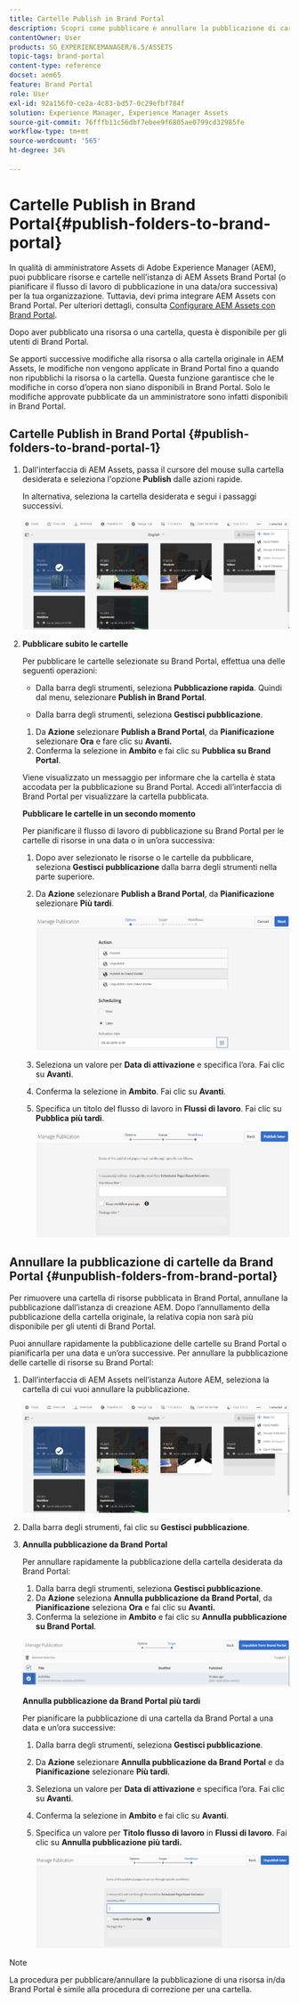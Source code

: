 ```yaml
---
title: Cartelle Publish in Brand Portal
description: Scopri come pubblicare e annullare la pubblicazione di cartelle in Brand Portal.
contentOwner: User
products: SG_EXPERIENCEMANAGER/6.5/ASSETS
topic-tags: brand-portal
content-type: reference
docset: aem65
feature: Brand Portal
role: User
exl-id: 92a156f0-ce2a-4c83-bd57-0c29efbf784f
solution: Experience Manager, Experience Manager Assets
source-git-commit: 76fffb11c56dbf7ebee9f6805ae0799cd32985fe
workflow-type: tm+mt
source-wordcount: '565'
ht-degree: 34%

---
```


# Cartelle Publish in Brand Portal{#publish-folders-to-brand-portal}

In qualità di amministratore Assets di Adobe Experience Manager (AEM), puoi pubblicare risorse e cartelle nell’istanza di AEM Assets Brand Portal (o pianificare il flusso di lavoro di pubblicazione in una data/ora successiva) per la tua organizzazione. Tuttavia, devi prima integrare AEM Assets con Brand Portal. Per ulteriori dettagli, consulta [Configurare AEM Assets con Brand Portal](/help/assets/configure-aem-assets-with-brand-portal.md).

Dopo aver pubblicato una risorsa o una cartella, questa è disponibile per gli utenti di Brand Portal.

Se apporti successive modifiche alla risorsa o alla cartella originale in AEM Assets, le modifiche non vengono applicate in Brand Portal fino a quando non ripubblichi la risorsa o la cartella. Questa funzione garantisce che le modifiche in corso d’opera non siano disponibili in Brand Portal. Solo le modifiche approvate pubblicate da un amministratore sono infatti disponibili in Brand Portal.

## Cartelle Publish in Brand Portal {#publish-folders-to-brand-portal-1}

1. Dall&#39;interfaccia di AEM Assets, passa il cursore del mouse sulla cartella desiderata e seleziona l&#39;opzione **Publish** dalle azioni rapide.

   In alternativa, seleziona la cartella desiderata e segui i passaggi successivi.

   ![publish2bp](assets/publish2bp.png)

1. **Pubblicare subito le cartelle**

   Per pubblicare le cartelle selezionate su Brand Portal, effettua una delle seguenti operazioni:

   * Dalla barra degli strumenti, seleziona **Pubblicazione rapida**. Quindi dal menu, selezionare **Publish in Brand Portal**.

   * Dalla barra degli strumenti, seleziona **Gestisci pubblicazione**.

   1. Da **Azione** selezionare **Publish a Brand Portal**, da **Pianificazione** selezionare **Ora** e fare clic su **Avanti.**
   1. Conferma la selezione in **Ambito** e fai clic su **Pubblica su Brand Portal**.

   Viene visualizzato un messaggio per informare che la cartella è stata accodata per la pubblicazione su Brand Portal. Accedi all’interfaccia di Brand Portal per visualizzare la cartella pubblicata.

   **Pubblicare le cartelle in un secondo momento**

   Per pianificare il flusso di lavoro di pubblicazione su Brand Portal per le cartelle di risorse in una data o in un’ora successiva:

   1. Dopo aver selezionato le risorse o le cartelle da pubblicare, seleziona **Gestisci pubblicazione** dalla barra degli strumenti nella parte superiore.
   1. Da **Azione** selezionare **Publish a Brand Portal**, da **Pianificazione** selezionare **Più tardi**.

      ![publishlaterbp](assets/publishlaterbp.png)

   1. Seleziona un valore per **Data di attivazione** e specifica l’ora. Fai clic su **Avanti**.
   1. Conferma la selezione in **Ambito**. Fai clic su **Avanti**.
   1. Specifica un titolo del flusso di lavoro in **Flussi di lavoro**. Fai clic su **Pubblica più tardi**.

      ![manageschedulepub](assets/manageschedulepub.png)

## Annullare la pubblicazione di cartelle da Brand Portal {#unpublish-folders-from-brand-portal}

Per rimuovere una cartella di risorse pubblicata in Brand Portal, annullane la pubblicazione dall’istanza di creazione AEM. Dopo l’annullamento della pubblicazione della cartella originale, la relativa copia non sarà più disponibile per gli utenti di Brand Portal.

Puoi annullare rapidamente la pubblicazione delle cartelle su Brand Portal o pianificarla per una data e un’ora successive. Per annullare la pubblicazione delle cartelle di risorse su Brand Portal:

1. Dall’interfaccia di AEM Assets nell’istanza Autore AEM, seleziona la cartella di cui vuoi annullare la pubblicazione.

   ![publish2bp-1](assets/publish2bp.png)

1. Dalla barra degli strumenti, fai clic su **Gestisci pubblicazione**.

1. **Annulla pubblicazione da Brand Portal**

   Per annullare rapidamente la pubblicazione della cartella desiderata da Brand Portal:

   1. Dalla barra degli strumenti, seleziona **Gestisci pubblicazione**.
   1. Da **Azione** seleziona **Annulla pubblicazione da Brand Portal**, da **Pianificazione** seleziona **Ora** e fai clic su **Avanti.**
   1. Conferma la selezione in **Ambito** e fai clic su **Annulla pubblicazione su Brand Portal**.

   ![confirm-unpublish](assets/confirm-unpublish.png)

   **Annulla pubblicazione da Brand Portal più tardi**

   Per pianificare la pubblicazione di una cartella da Brand Portal a una data e un’ora successive:

   1. Dalla barra degli strumenti, seleziona **Gestisci pubblicazione**.
   1. Da **Azione** selezionare **Annulla pubblicazione da Brand Portal** e da **Pianificazione** selezionare **Più tardi**.
   1. Seleziona un valore per **Data di attivazione** e specifica l’ora. Fai clic su **Avanti**.
   1. Conferma la selezione in **Ambito** e fai clic su **Avanti**.
   1. Specifica un valore per **Titolo flusso di lavoro** in **Flussi di lavoro**. Fai clic su **Annulla pubblicazione più tardi.**

      ![unpublishworkflows](assets/unpublishworkflows.png)

>[!NOTE]
>
>La procedura per pubblicare/annullare la pubblicazione di una risorsa in/da Brand Portal è simile alla procedura di correzione per una cartella.
